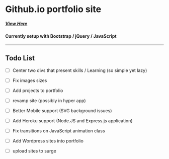 # Github.io portfolio site
##### [View Here](https://caprado.github.io)
#### Currently setup with Bootstrap / jQuery / JavaScript
---
## Todo List

- [ ] Center two divs that present skills / Learning (so simple yet lazy)
- [ ] Fix images sizes
- [ ] Add projects to portfolio
- [ ] revamp site (possibly in hyper app)
- [ ] Better Mobile support (SVG background issues)
- [ ] Add Heroku support (Node.JS and Express.js application) 
- [ ] Fix transitions on JavaScript animation class
- [ ] Add Wordpress sites into portfolio
- [ ] upload sites to surge 

